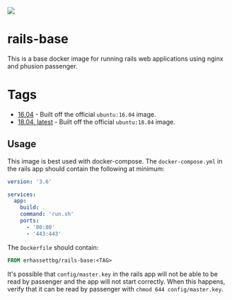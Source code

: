 [![](https://images.microbadger.com/badges/image/erhassettbg/rails-base.svg)](https://microbadger.com/images/erhassettbg/rails-base "Get your own image badge on microbadger.com")
# rails-base
This is a base docker image for running rails web applications using nginx and phusion passenger. 

# Tags
* [16.04](16.04/Dockerfile) - Built off the official `ubuntu:16.04` image.
* [18.04, latest](18.04/Dockerfile) - Built off the official `ubuntu:18.04` image.

## Usage
This image is best used with docker-compose. The `docker-compose.yml` in the rails app should contain the following at minimum:
```yaml
version: '3.6'

services:
  app:
    build: .
    command: 'run.sh'
    ports:
      - '80:80'
      - '443:443'
```

The `Dockerfile` should contain:
```dockerfile
FROM erhassettbg/rails-base:<TAG>
```

It's possible that `config/master.key` in the rails app will not be able to be read by passenger and the app will not start correctly. When this happens, verify that it can be read by passenger with `chmod 644 config/master.key`.
